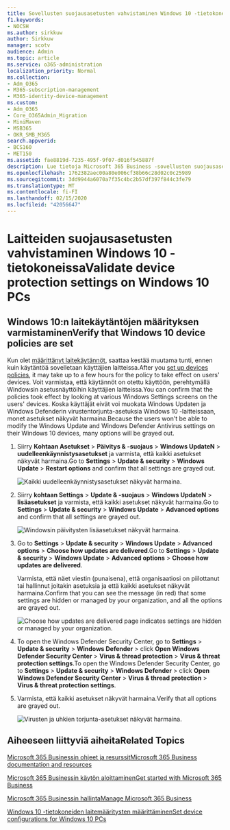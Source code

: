 ```yaml
---
title: Sovellusten suojausasetusten vahvistaminen Windows 10 -tietokoneissa
f1.keywords:
- NOCSH
ms.author: sirkkuw
author: Sirkkuw
manager: scotv
audience: Admin
ms.topic: article
ms.service: o365-administration
localization_priority: Normal
ms.collection:
- Adm_O365
- M365-subscription-management
- M365-identity-device-management
ms.custom:
- Adm_O365
- Core_O365Admin_Migration
- MiniMaven
- MSB365
- OKR_SMB_M365
search.appverid:
- BCS160
- MET150
ms.assetid: fae8819d-7235-495f-9f07-d016f545887f
description: Lue tietoja Microsoft 365 Business -sovellusten suojausasetusten tarkistamisesta Windows 10 -laitteissa.
ms.openlocfilehash: 1762382aec00a80e006cf38b66c28d02c0c25989
ms.sourcegitcommit: 3dd9944a6070a7f35c4bc2b57df397f844c3fe79
ms.translationtype: MT
ms.contentlocale: fi-FI
ms.lasthandoff: 02/15/2020
ms.locfileid: "42056647"
---
```

# <a name="validate-device-protection-settings-on-windows-10-pcs"></a><span data-ttu-id="0a611-103">Laitteiden suojausasetusten vahvistaminen Windows 10 -tietokoneissa</span><span class="sxs-lookup"><span data-stu-id="0a611-103">Validate device protection settings on Windows 10 PCs</span></span>

## <a name="verify-that-windows-10-device-policies-are-set"></a><span data-ttu-id="0a611-104">Windows 10:n laitekäytäntöjen määrityksen varmistaminen</span><span class="sxs-lookup"><span data-stu-id="0a611-104">Verify that Windows 10 device policies are set</span></span>

<span data-ttu-id="0a611-105">Kun olet [määrittänyt laitekäytännöt](protection-settings-for-windows-10-pcs.md), saattaa kestää muutama tunti, ennen kuin käytäntöä sovelletaan käyttäjien laitteissa.</span><span class="sxs-lookup"><span data-stu-id="0a611-105">After you [set up devices policies](protection-settings-for-windows-10-pcs.md), it may take up to a few hours for the policy to take effect on users' devices.</span></span> <span data-ttu-id="0a611-106">Voit varmistaa, että käytännöt on otettu käyttöön, perehtymällä Windowsin asetusnäyttöihin käyttäjien laitteissa.</span><span class="sxs-lookup"><span data-stu-id="0a611-106">You can confirm that the policies took effect by looking at various Windows Settings screens on the users' devices.</span></span> <span data-ttu-id="0a611-107">Koska käyttäjät eivät voi muokata Windows Updaten ja Windows Defenderin virustentorjunta-asetuksia Windows 10 -laitteissaan, monet asetukset näkyvät harmaina.</span><span class="sxs-lookup"><span data-stu-id="0a611-107">Because the users won't be able to modify the Windows Update and Windows Defender Antivirus settings on their Windows 10 devices, many options will be grayed out.</span></span>
  
1. <span data-ttu-id="0a611-108">Siirry **Kohtaan Asetukset** \> **Päivitys &amp; -suojaus** \> **Windows UpdateN** \> **uudelleenkäynnistysasetukset** ja varmista, että kaikki asetukset näkyvät harmaina.</span><span class="sxs-lookup"><span data-stu-id="0a611-108">Go to **Settings** \> **Update &amp; security** \> **Windows Update** \> **Restart options** and confirm that all settings are grayed out.</span></span> 
    
    ![Kaikki uudelleenkäynnistysasetukset näkyvät harmaina.](../media/31308da9-18b0-47c5-bbf6-d5fa6747c376.png)
  
2. <span data-ttu-id="0a611-110">Siirry **kohtaan Settings** \> **Update &amp; -suojaus** \> **Windows UpdateN** \> **lisäasetukset** ja varmista, että kaikki asetukset näkyvät harmaina.</span><span class="sxs-lookup"><span data-stu-id="0a611-110">Go to **Settings** \> **Update &amp; security** \> **Windows Update** \> **Advanced options** and confirm that all settings are grayed out.</span></span> 
    
    ![Windowsin päivitysten lisäasetukset näkyvät harmaina.](../media/049cf281-d503-4be9-898b-c0a3286c7fc2.png)
  
3. <span data-ttu-id="0a611-112">Go to **Settings** \> **Update &amp; security** \> **Windows Update** \> **Advanced options** \> **Choose how updates are delivered**.</span><span class="sxs-lookup"><span data-stu-id="0a611-112">Go to **Settings** \> **Update &amp; security** \> **Windows Update** \> **Advanced options** \> **Choose how updates are delivered**.</span></span>
    
    <span data-ttu-id="0a611-113">Varmista, että näet viestin (punaisena), että organisaatiosi on piilottanut tai hallinnut joitakin asetuksia ja että kaikki asetukset näkyvät harmaina.</span><span class="sxs-lookup"><span data-stu-id="0a611-113">Confirm that you can see the message (in red) that some settings are hidden or managed by your organization, and all the options are grayed out.</span></span>
    
    ![Choose how updates are delivered page indicates settings are hidden or managed by your organization.](../media/6b3e37c5-da41-4afd-9983-b4f406216b59.png)
  
4. <span data-ttu-id="0a611-115">To open the Windows Defender Security Center, go to **Settings** \> **Update &amp; security** \> **Windows Defender** \> click **Open Windows Defender Security Center** \> **Virus &amp; thread protection** \> **Virus &amp; threat protection settings**.</span><span class="sxs-lookup"><span data-stu-id="0a611-115">To open the Windows Defender Security Center, go to **Settings** \> **Update &amp; security** \> **Windows Defender** \> click **Open Windows Defender Security Center** \> **Virus &amp; thread protection** \> **Virus &amp; threat protection settings**.</span></span> 
    
5. <span data-ttu-id="0a611-116">Varmista, että kaikki asetukset näkyvät harmaina.</span><span class="sxs-lookup"><span data-stu-id="0a611-116">Verify that all options are grayed out.</span></span> 
    
    ![Virusten ja uhkien torjunta-asetukset näkyvät harmaina.](../media/9ca68d40-a5d9-49d7-92a4-c581688b5926.png)
  
## <a name="related-topics"></a><span data-ttu-id="0a611-118">Aiheeseen liittyviä aiheita</span><span class="sxs-lookup"><span data-stu-id="0a611-118">Related Topics</span></span>

[<span data-ttu-id="0a611-119">Microsoft 365 Businessin ohjeet ja resurssit</span><span class="sxs-lookup"><span data-stu-id="0a611-119">Microsoft 365 Business documentation and resources</span></span>](https://go.microsoft.com/fwlink/p/?linkid=853701)
  
[<span data-ttu-id="0a611-120">Microsoft 365 Businessin käytön aloittaminen</span><span class="sxs-lookup"><span data-stu-id="0a611-120">Get started with Microsoft 365 Business</span></span>](microsoft-365-business-overview.md)
  
[<span data-ttu-id="0a611-121">Microsoft 365 Businessin hallinta</span><span class="sxs-lookup"><span data-stu-id="0a611-121">Manage Microsoft 365 Business</span></span>](manage.md)
  
[<span data-ttu-id="0a611-122">Windows 10 -tietokoneiden laitemääritysten määrittäminen</span><span class="sxs-lookup"><span data-stu-id="0a611-122">Set device configurations for Windows 10 PCs</span></span>](protection-settings-for-windows-10-pcs.md)
  

